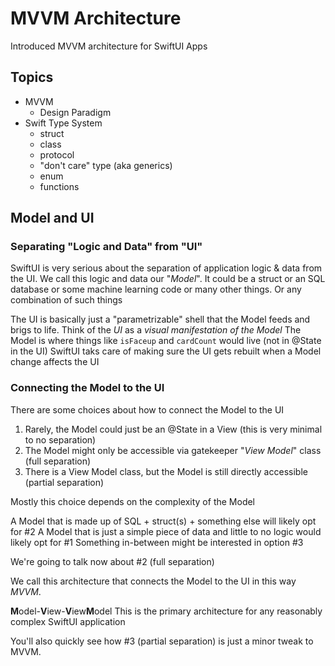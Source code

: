 # MVVM Architecture 

Introduced MVVM architecture for SwiftUI Apps

## Topics 

- MVVM 
  - Design Paradigm
- Swift Type System
  - struct
  - class
  - protocol
  - "don't care" type (aka generics)
  - enum
  - functions
  

## Model and UI

### Separating "Logic and Data" from "UI"
  
SwiftUI is very serious about the separation of application logic & data from the UI.
We call this logic and data our "*Model*".
It could be a struct or an SQL database or some machine learning code or many other things.
Or any combination of such things

The UI is basically just a "parametrizable" shell that the Model feeds and brigs to life.
Think of the *UI* as a *visual manifestation of the Model*
The Model is where things like `isFaceup` and `cardCount` would live (not in @State in the UI)
SwiftUI taks care of making sure the UI gets rebuilt when a Model change affects the UI


### Connecting the Model to the UI

There are some choices about how to connect the Model to the UI

1) Rarely, the Model could just be an @State in a View (this is very minimal to no separation)
2) The Model might only be accessible via gatekeeper "*View Model*" class (full separation)
3) There is a View Model class, but the Model is still directly accessible (partial separation)

Mostly this choice depends on the complexity of the Model

A Model that is made up of SQL + struct(s) + something else will likely opt for #2
A Model that is just a simple piece of data and little to no logic would likely opt for #1
Something in-between might be interested in option #3

We're going to talk now about #2 (full separation)

We call this architecture that connects the Model to the UI in this way *MVVM*.

**M**odel-**V**iew-**V**iew**M**odel
This is the primary architecture for any reasonably complex SwiftUI application

You'll also quickly see how #3 (partial separation) is just a minor tweak to MVVM.

